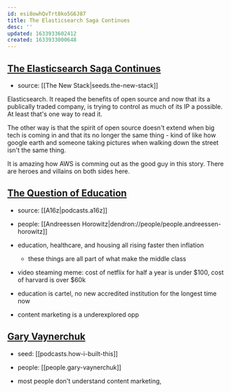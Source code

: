 ```yaml
---
id: esi8owhQvTrt8ko5G6J87
title: The Elasticsearch Saga Continues
desc: ''
updated: 1633933602412
created: 1633933000648
---
```


## [The Elasticsearch Saga Continues](https://news.ycombinator.com/item?id=28103389)

- source: [[The New Stack|seeds.the-new-stack]]

Elasticsearch. It reaped the benefits of open source and now that its a publically traded company, is trying to control as much of its IP a possible. At least that's one way to read it.

The other way is that the spirit of open source doesn't extend when big tech is coming in and that its no longer the same thing - kind of like how google earth and someone taking pictures when walking down the street isn't the same thing.

It is amazing how AWS is comming out as the good guy in this story. There are heroes and villains on both sides here.

## [The Question of Education](https://overcast.fm/+BlzF1XAOA)

- source: [[A16z|podcasts.a16z]]
- people: [[Andreessen Horowitz|dendron://people/people.andreessen-horowitz]]

- education, healthcare, and housing all rising faster then inflation

  - these things are all part of what make the middle class

- video steaming meme: cost of netflix for half a year is under $100, cost of harvard is over $60k
- education is cartel, no new accredited institution for the longest time now

- content marketing is a underexplored opp

## [Gary Vaynerchuk](https://overcast.fm/+YsrYSmoaA)

- seed: [[podcasts.how-i-built-this]]
- people: [[people.gary-vaynerchuk]]

- most people don't understand content marketing,

